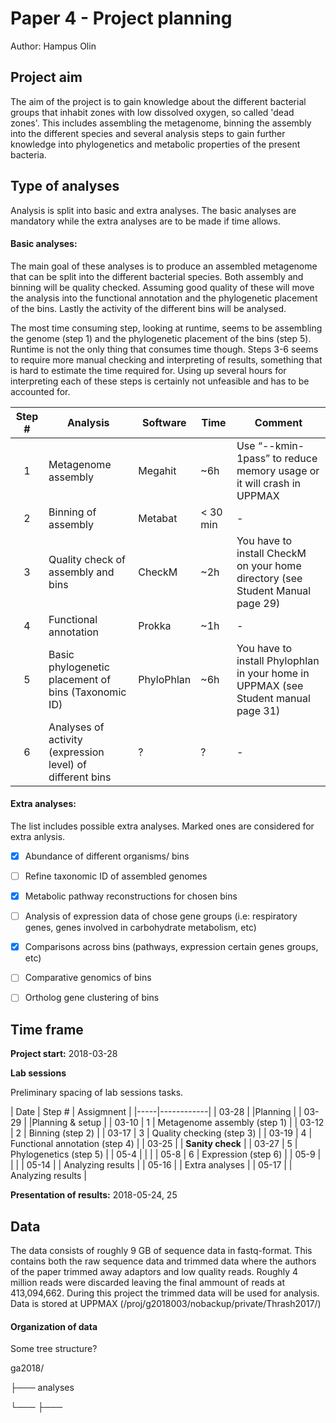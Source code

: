 # Paper 4 - Project planning

Author: Hampus Olin

## Project aim
The aim of the project is to gain knowledge about the different bacterial groups that inhabit zones with low dissolved oxygen, so called 'dead zones'. This includes assembling the metagenome, binning the assembly into the different species and several analysis steps to gain further knowledge into phylogenetics and metabolic properties of the present bacteria.

## Type of analyses
Analysis is split into basic and extra analyses. The basic analyses are mandatory while the extra analyses are to be made if time allows.
#### Basic analyses:
The main goal of these analyses is to produce an assembled metagenome that can be split into the different bacterial species. Both assembly and binning will be quality checked.
Assuming good quality of these will move the analysis into the functional annotation and the phylogenetic placement of the bins.
Lastly the activity of the different bins will be analysed.

The most time consuming step, looking at runtime, seems to be assembling the genome (step 1) and the phylogenetic placement of the bins (step 5). Runtime is not the only thing that consumes time though. Steps 3-6 seems to require more manual checking and interpreting of results, something that is hard to estimate the time required for. Using up several hours for interpreting each of these steps is certainly not unfeasible and has to be accounted for.

| Step #| Analysis  | Software  | Time  | Comment   |
|:----:|-----------|-----------|-------|-----------|
| 1 | Metagenome assembly   | Megahit   | ~6h   | Use “--kmin-1pass” to reduce memory usage or it will crash in UPPMAX   |
| 2 | Binning of assembly   | Metabat   | < 30 min  | -   |
| 3 | Quality check of assembly and bins   | CheckM   | ~2h   | You have to install CheckM on your home directory (see Student Manual page 29)   |
| 4 | Functional annotation   | Prokka   | ~1h   | -   |
| 5 | Basic phylogenetic placement of bins (Taxonomic ID)   | PhyloPhlan   | ~6h   | You have to install Phylophlan in your home in UPPMAX (see Student manual page 31)   |
| 6 | Analyses of activity (expression level) of different bins   | ?   | ?   | -   |

#### Extra analyses:
The list includes possible extra analyses. Marked ones are considered for extra anlysis.

- [x] Abundance of different organisms/ bins
- [ ] Refine taxonomic ID of assembled genomes
- [x] Metabolic pathway reconstructions for chosen bins
- [ ] Analysis of expression data of chose gene groups (i.e: respiratory genes, genes involved in carbohydrate metabolism, etc)
- [x] Comparisons across bins (pathways, expression certain genes groups, etc)
- [ ] Comparative genomics of bins
- [ ] Ortholog gene clustering of bins


## Time frame


**Project start:** 2018-03-28

**Lab sessions**

Preliminary spacing of lab sessions tasks.

| Date | Step # | Assigmnent |
|-----|------------|
| 03-28  |   |Planning   |
| 03-29  |   |Planning & setup  |
| 03-10  | 1 | Metagenome assembly (step 1)  |
| 03-12  | 2 | Binning (step 2)  |
| 03-17  | 3 | Quality checking (step 3)  |
| 03-19  | 4 | Functional annotation (step 4)  |
| 03-25  |   | **Sanity check**  |
| 03-27  | 5 | Phylogenetics (step 5)  |
| 05-4  |   |   |
| 05-8  | 6  | Expression (step 6)  |
| 05-9  |    |   |
| 05-14  |    | Analyzing results  |
| 05-16  |    | Extra analyses  |
| 05-17  |    | Analyzing results  |

**Presentation of results:** 2018-05-24, 25

## Data
The data consists of roughly 9 GB of sequence data in fastq-format. This contains both the raw sequence data and trimmed data where the authors of the paper trimmed away adaptors and low quality reads. Roughly 4 million reads were discarded leaving the final ammount of reads at 413,094,662. During this project the trimmed data will be used for analysis. Data is stored at UPPMAX (/proj/g2018003/nobackup/private/Thrash2017/)

#### Organization of data
Some tree structure?

ga2018/

├─── analyses


└───
├───
